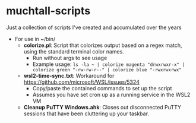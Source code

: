 # muchtall-scripts
Just a collection of scripts I've created and accumulated over the years

* For use in ~/bin/
  * **colorize.pl**: Script that colorizes output based on a regex match, using the standard terminal color names.
    * Run without args to see usage
    * Example usage: ```ls -la ~ | colorize magenta "drwxrwxr-x" | colorize green "-rw-rw-r--" | colorize blue "-rwxrwxrwx"```
  * **wsl2-time-sync.txt**: Workaround for https://github.com/microsoft/WSL/issues/5324
    * Copy/paste the contained commands to set up the script
    * Assumes you have set cron up as a running service in the WSL2 VM
  * **Cleanup PuTTY Windows.ahk**: Closes out disconnected PuTTY sessions that have been cluttering up your taskbar.
